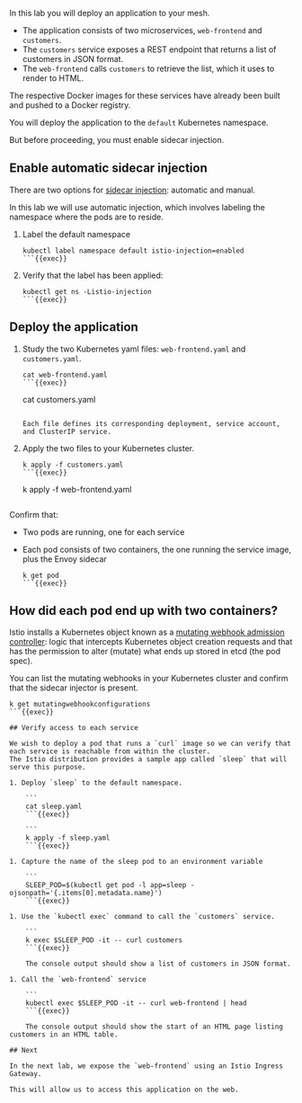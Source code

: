 In this lab you will deploy an application to your mesh.

- The application consists of two microservices, `web-frontend` and `customers`.
- The `customers` service exposes a REST endpoint that returns a list of customers in JSON format.
- The `web-frontend` calls `customers` to retrieve the list, which it uses to render to HTML.

The respective Docker images for these services have already been built and pushed to a Docker registry.

You will deploy the application to the `default` Kubernetes namespace.

But before proceeding, you must enable sidecar injection.

## Enable automatic sidecar injection

There are two options for [sidecar injection](https://istio.io/latest/docs/setup/additional-setup/sidecar-injection/): automatic and manual.

In this lab we will use automatic injection, which involves labeling the namespace where the pods are to reside.

1.  Label the default namespace

    ```
    kubectl label namespace default istio-injection=enabled
    ```{{exec}}

1. Verify that the label has been applied:

    ```
    kubectl get ns -Listio-injection
    ```{{exec}}

## Deploy the application

1. Study the two Kubernetes yaml files: `web-frontend.yaml` and `customers.yaml`.

      ```
      cat web-frontend.yaml
      ```{{exec}}

      ```
      cat customers.yaml
      ```{{exec}}

    Each file defines its corresponding deployment, service account, and ClusterIP service.

1. Apply the two files to your Kubernetes cluster.

    ```
    k apply -f customers.yaml
    ```{{exec}}

    ```
    k apply -f web-frontend.yaml
    ```{{exec}}

Confirm that:

- Two pods are running, one for each service
- Each pod consists of two containers, the one running the service image, plus the Envoy sidecar

    ```
    k get pod
    ```{{exec}}

## How did each pod end up with two containers?

Istio installs a Kubernetes object known as a [mutating webhook admission controller](https://kubernetes.io/docs/reference/access-authn-authz/admission-controllers/): logic that intercepts Kubernetes object creation requests and that has the permission to alter (mutate) what ends up stored in etcd (the pod spec).

You can list the mutating webhooks in your Kubernetes cluster and confirm that the sidecar injector is present.

```
k get mutatingwebhookconfigurations
```{{exec}}

## Verify access to each service

We wish to deploy a pod that runs a `curl` image so we can verify that each service is reachable from within the cluster.
The Istio distribution provides a sample app called `sleep` that will serve this purpose.

1. Deploy `sleep` to the default namespace.

    ```
    cat sleep.yaml
    ```{{exec}}

    ```
    k apply -f sleep.yaml
    ```{{exec}}

1. Capture the name of the sleep pod to an environment variable

    ```
    SLEEP_POD=$(kubectl get pod -l app=sleep -ojsonpath='{.items[0].metadata.name}')
    ```{{exec}}

1. Use the `kubectl exec` command to call the `customers` service.

    ```
    k exec $SLEEP_POD -it -- curl customers
    ```{{exec}}

    The console output should show a list of customers in JSON format.

1. Call the `web-frontend` service

    ```
    kubectl exec $SLEEP_POD -it -- curl web-frontend | head
    ```{{exec}}

    The console output should show the start of an HTML page listing customers in an HTML table.

## Next

In the next lab, we expose the `web-frontend` using an Istio Ingress Gateway.

This will allow us to access this application on the web.
